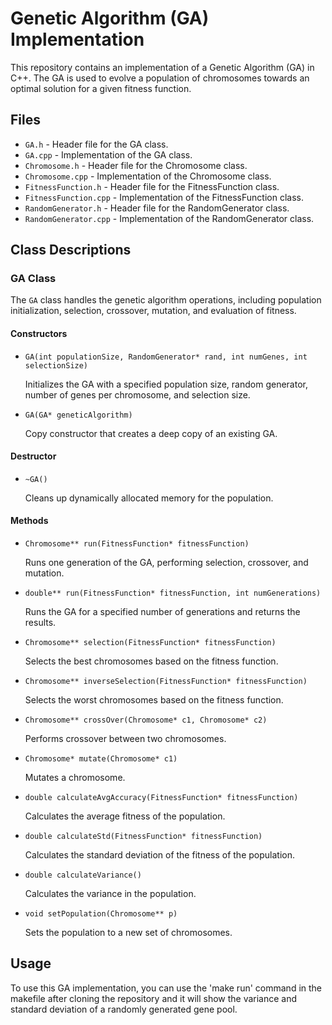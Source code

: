 # Genetic Algorithm (GA) Implementation

This repository contains an implementation of a Genetic Algorithm (GA) in C++. The GA is used to evolve a population of chromosomes towards an optimal solution for a given fitness function.

## Files

- `GA.h` - Header file for the GA class.
- `GA.cpp` - Implementation of the GA class.
- `Chromosome.h` - Header file for the Chromosome class.
- `Chromosome.cpp` - Implementation of the Chromosome class.
- `FitnessFunction.h` - Header file for the FitnessFunction class.
- `FitnessFunction.cpp` - Implementation of the FitnessFunction class.
- `RandomGenerator.h` - Header file for the RandomGenerator class.
- `RandomGenerator.cpp` - Implementation of the RandomGenerator class.

## Class Descriptions

### GA Class

The `GA` class handles the genetic algorithm operations, including population initialization, selection, crossover, mutation, and evaluation of fitness.

#### Constructors

- `GA(int populationSize, RandomGenerator* rand, int numGenes, int selectionSize)`

  Initializes the GA with a specified population size, random generator, number of genes per chromosome, and selection size.

- `GA(GA* geneticAlgorithm)`

  Copy constructor that creates a deep copy of an existing GA.

#### Destructor

- `~GA()`

  Cleans up dynamically allocated memory for the population.

#### Methods

- `Chromosome** run(FitnessFunction* fitnessFunction)`

  Runs one generation of the GA, performing selection, crossover, and mutation.

- `double** run(FitnessFunction* fitnessFunction, int numGenerations)`

  Runs the GA for a specified number of generations and returns the results.

- `Chromosome** selection(FitnessFunction* fitnessFunction)`

  Selects the best chromosomes based on the fitness function.

- `Chromosome** inverseSelection(FitnessFunction* fitnessFunction)`

  Selects the worst chromosomes based on the fitness function.

- `Chromosome** crossOver(Chromosome* c1, Chromosome* c2)`

  Performs crossover between two chromosomes.

- `Chromosome* mutate(Chromosome* c1)`

  Mutates a chromosome.

- `double calculateAvgAccuracy(FitnessFunction* fitnessFunction)`

  Calculates the average fitness of the population.

- `double calculateStd(FitnessFunction* fitnessFunction)`

  Calculates the standard deviation of the fitness of the population.

- `double calculateVariance()`

  Calculates the variance in the population.

- `void setPopulation(Chromosome** p)`

  Sets the population to a new set of chromosomes.

## Usage

To use this GA implementation, you can use the 'make run' command in the makefile after cloning the repository and it will show the variance and standard deviation of a randomly generated gene pool.
